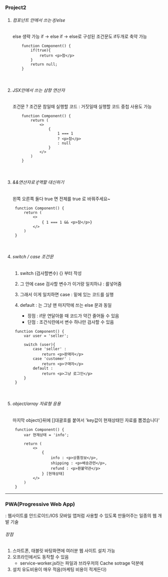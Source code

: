 ### Project2

1. <h6>컴포넌트 안에서 쓰는 if/else</h6>
   else 생략 가능
   if -> else if -> else로 구성된 조건문도 if두개로 축약 가능

   ```
       function Component() {
           if(true){
               return <p>참</p>
           }
           return null;
       }
   ```

<br/>

2. <h6>JSX안에서 쓰는 삼항 연산자</h6>
   조건문 ? 조건문 참일때 실행할 코드 : 거짓일때 실행할 코드
   중첩 사용도 가능

   ```
       function Component() {
           return (
               <>
                   {
                       1 === 1
                       ? <p>참</p>
                       : null
                   }
               </>
           )
       }
   ```

<br/>

3. <h6>&&연산자로 if역할 대신하기</h6>
   왼쪽 오른쪽 둘다 true 면 전체를 true 로 바꿔주세요~

   ```
    function Component() {
        return (
            <>
                { 1 === 1 && <p>참</p>}
            </>
        )
    }
   ```

<br/>

4. <h6>switch / case 조건문</h6>

   1. switch (검사할변수) {} 부터 작성
   2. 그 안에 case 검사할 변수가 이거랑 일치하냐 : 를넣어줌
   3. 그래서 이게 일치하면 case : 밑에 있는 코드를 실행
   4. default : 는 그냥 맨 마지막에 쓰는 else 문과 동일

      - 장점 : if문 연달아쓸 때 코드가 약간 줄어들 수 있음
      - 단점 : 조건식란에서 변수 하나만 검사할 수 있음

   ```
    function Component() {
        var user = 'seller';

        switch (user){
            case 'seller' :
                return <p>판매자</p>
            case 'customer' :
                return <p>구매자</p>
            default :
                return <p>그냥 로그인</p>
        }
    }
   ```

   <br/>

5. <h6>object/array 자료형 응용</h6>
   마지막 object{}뒤에 []대괄호를 붙여서 'key값이 현재상태인 자료를 뽑겠습니다'

   ```
    function Component() {
        var 현재상태 = 'info';

        return (
            <>
                {
                    info : <p>상품정보</p>,
                    shipping : <p>배송관련</p>,
                    refund : <p>환불약관</p>
                } [현재상태]
            </>
        )
    }
   ```

---

### PWA(Progressive Web App)

: 웹사이트를 안드로이드/IOS 모바일 앱처럼 사용할 수 있도록 만들어주는 일종의 웹 개발 기술

<h6>장점</h6>

1. 스마트폰, 태블릿 바탕화면에 여러분 웹 사이트 설치 가능
2. 오프라인에서도 동작할 수 있음
   - service-worker.js라는 파일과 브라우저의 Cache sotrage 덕분에
3. 설치 유도비용이 매우 적음(마케팅 비용이 적게든다)
